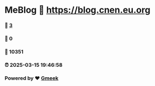 # MeBlog :link: https://blog.cnen.eu.org 
### :page_facing_up: [3](https://blog.cnen.eu.org/tag.html) 
### :speech_balloon: 0 
### :hibiscus: 10351 
### :alarm_clock: 2025-03-15 19:46:58 
### Powered by :heart: [Gmeek](https://github.com/Meekdai/Gmeek)
